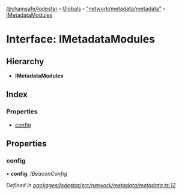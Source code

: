 [@chainsafe/lodestar](../README.md) › [Globals](../globals.md) › ["network/metadata/metadata"](../modules/_network_metadata_metadata_.md) › [IMetadataModules](_network_metadata_metadata_.imetadatamodules.md)

# Interface: IMetadataModules

## Hierarchy

* **IMetadataModules**

## Index

### Properties

* [config](_network_metadata_metadata_.imetadatamodules.md#config)

## Properties

###  config

• **config**: *IBeaconConfig*

*Defined in [packages/lodestar/src/network/metadata/metadata.ts:12](https://github.com/ChainSafe/lodestar/blob/393d800/packages/lodestar/src/network/metadata/metadata.ts#L12)*
